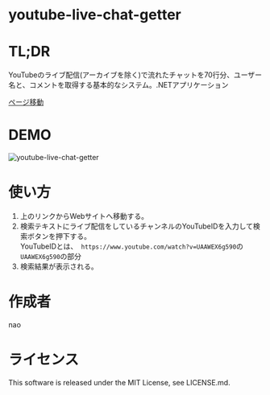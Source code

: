 # youtube-live-chat-getter

# TL;DR
YouTubeのライブ配信(アーカイブを除く)で流れたチャットを70行分、ユーザー名と、コメントを取得する基本的なシステム。.NETアプリケーション  

[ページ移動](http://youtube-live-chat-getter.azurewebsites.net/)

# DEMO
![youtube-live-chat-getter](https://user-images.githubusercontent.com/46675984/105576485-5b2c6800-5db6-11eb-99b0-dda43833fcd6.gif)


# 使い方
1. 上のリンクからWebサイトへ移動する。
1. 検索テキストにライブ配信をしているチャンネルのYouTubeIDを入力して検索ボタンを押下する。  
YouTubeIDとは、` https://www.youtube.com/watch?v=UAAWEX6g590`の`UAAWEX6g590`の部分  
1. 検索結果が表示される。

# 作成者
nao

# ライセンス
This software is released under the MIT License, see LICENSE.md.
